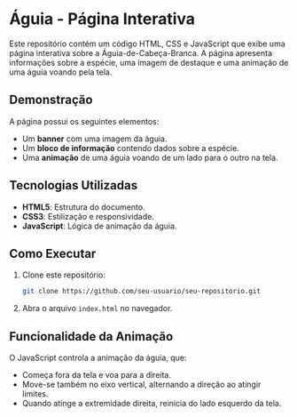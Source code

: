 # Águia - Página Interativa

Este repositório contém um código HTML, CSS e JavaScript que exibe uma página interativa sobre a Águia-de-Cabeça-Branca. A página apresenta informações sobre a espécie, uma imagem de destaque e uma animação de uma águia voando pela tela.

## Demonstração

A página possui os seguintes elementos:
- Um **banner** com uma imagem da águia.
- Um **bloco de informação** contendo dados sobre a espécie.
- Uma **animação** de uma águia voando de um lado para o outro na tela.

## Tecnologias Utilizadas

- **HTML5**: Estrutura do documento.
- **CSS3**: Estilização e responsividade.
- **JavaScript**: Lógica de animação da águia.

## Como Executar

1. Clone este repositório:
   ```sh
   git clone https://github.com/seu-usuario/seu-repositorio.git
   ```
2. Abra o arquivo `index.html` no navegador.

## Funcionalidade da Animação

O JavaScript controla a animação da águia, que:
- Começa fora da tela e voa para a direita.
- Move-se também no eixo vertical, alternando a direção ao atingir limites.
- Quando atinge a extremidade direita, reinicia do lado esquerdo da tela.




